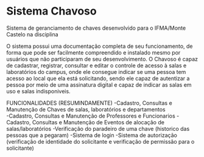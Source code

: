 # Sistema Chavoso
 
 Sistema de geranciamento de chaves desenvolvido para o IFMA/Monte Castelo na disciplina 
  
O sistema possui uma documentação completa de seu funcionamento, de forma que pode ser facilmente compreendido e instalado mesmo por usuários que não participaram de seu desenvolvimento. O Chavoso é capaz de cadastrar, registrar, consultar e editar o controle de acesso à salas e laboratórios do campus, onde ele consegue indicar se uma pessoa tem acesso ao local que ela está solicitando, sendo ele capaz de autentizar a pessoa por meio de uma assinatura digital e capaz de indicar as salas em uso e salas indisponiveis.

FUNCIONALIDADES (RESUMINDAMENTE)
-Cadastro, Consultas e Manutenção de Chaves de salas, laboratórios e departamentos</br>
-Cadastro, Consultas e Manutenção de Professores e Funcionarios
-Cadastro, Consultas e Manutenção de Eventos de alocação de salas/laboratórios
-Verificação do paradeiro de uma chave (historico das pessoas que a pegaram)
-Sistema de login
-Sistema de autorização (verificação de identidade do solicitante e verificação de permissão para o solicitante)


